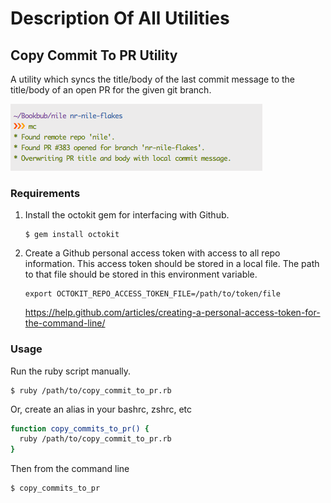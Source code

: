 Description Of All Utilities
=

## Copy Commit To PR Utility

A utility which syncs the title/body of the last commit message to the
title/body of an open PR for the given git branch.

![image](/assets/images/copy_commit_to_pr.png)

### Requirements

1. Install the octokit gem for interfacing with Github.

    ```
    $ gem install octokit
    ```

2. Create a Github personal access token with access to all repo
information. This access token should be stored in a local file.
The path to that file should be stored in this environment variable.

    ```
    export OCTOKIT_REPO_ACCESS_TOKEN_FILE=/path/to/token/file
    ```

    https://help.github.com/articles/creating-a-personal-access-token-for-the-command-line/

### Usage

Run the ruby script manually.

```
$ ruby /path/to/copy_commit_to_pr.rb
```

Or, create an alias in your bashrc, zshrc, etc

```bash
function copy_commits_to_pr() {
  ruby /path/to/copy_commit_to_pr.rb
}
```

Then from the command line

```
$ copy_commits_to_pr
```
